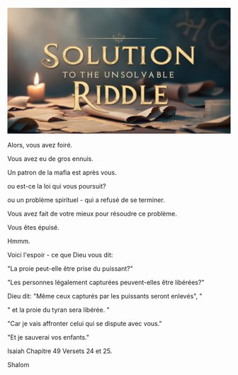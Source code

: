 ![Video cover image](../cover.jpg "cover photo")

Alors, vous avez foiré.

Vous avez eu de gros ennuis.

Un patron de la mafia est après vous.

ou est-ce la loi qui vous poursuit?

ou un problème spirituel - qui a refusé de se terminer.

Vous avez fait de votre mieux pour résoudre ce problème.

Vous êtes épuisé.

Hmmm.

Voici l'espoir - ce que Dieu vous dit:

"La proie peut-elle être prise du puissant?"

"Les personnes légalement capturées peuvent-elles être libérées?"

Dieu dit: "Même ceux capturés par les puissants seront enlevés", "

" et la proie du tyran sera libérée. "

"Car je vais affronter celui qui se dispute avec vous."

"Et je sauverai vos enfants."

Isaiah Chapitre 49 Versets 24 et 25.

Shalom